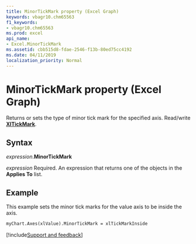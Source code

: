 ```yaml
---
title: MinorTickMark property (Excel Graph)
keywords: vbagr10.chm65563
f1_keywords:
- vbagr10.chm65563
ms.prod: excel
api_name:
- Excel.MinorTickMark
ms.assetid: cbb515d8-fdae-2546-f13b-80ed75cc4192
ms.date: 04/11/2019
localization_priority: Normal
---
```



# MinorTickMark property (Excel Graph)

Returns or sets the type of minor tick mark for the specified axis. Read/write **[XlTickMark](excel.xltickmark.md)**.

## Syntax

_expression_.**MinorTickMark**

_expression_ Required. An expression that returns one of the objects in the **Applies To** list.


## Example

This example sets the minor tick marks for the value axis to be inside the axis.

```vb
myChart.Axes(xlValue).MinorTickMark = xlTickMarkInside
```

[!include[Support and feedback](~/includes/feedback-boilerplate.md)]